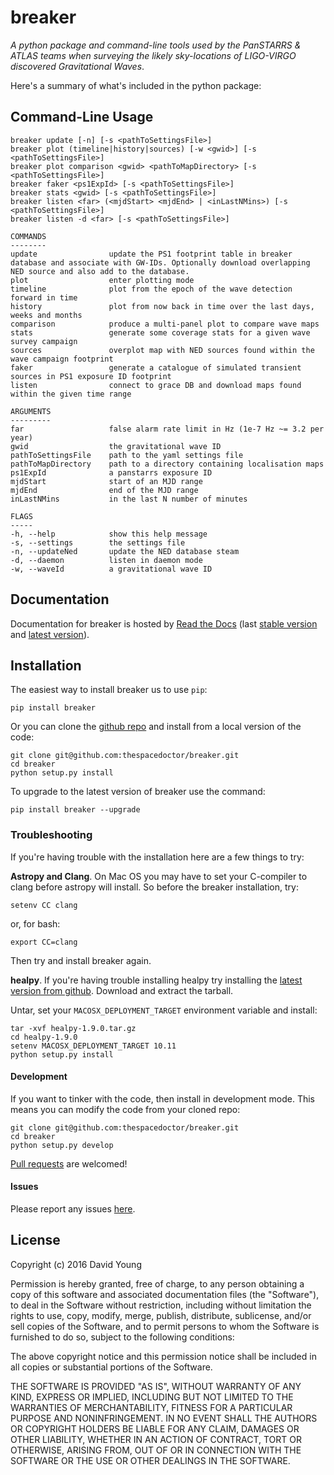 breaker
=======

*A python package and command-line tools used by the PanSTARRS & ATLAS
teams when surveying the likely sky-locations of LIGO-VIRGO discovered
Gravitational Waves*.

Here's a summary of what's included in the python package:

Command-Line Usage
------------------

    breaker update [-n] [-s <pathToSettingsFile>]
    breaker plot (timeline|history|sources) [-w <gwid>] [-s <pathToSettingsFile>]
    breaker plot comparison <gwid> <pathToMapDirectory> [-s <pathToSettingsFile>]
    breaker faker <ps1ExpId> [-s <pathToSettingsFile>]
    breaker stats <gwid> [-s <pathToSettingsFile>]
    breaker listen <far> (<mjdStart> <mjdEnd> | <inLastNMins>) [-s <pathToSettingsFile>]
    breaker listen -d <far> [-s <pathToSettingsFile>]

    COMMANDS
    --------
    update                update the PS1 footprint table in breaker database and associate with GW-IDs. Optionally download overlapping NED source and also add to the database.
    plot                  enter plotting mode
    timeline              plot from the epoch of the wave detection forward in time
    history               plot from now back in time over the last days, weeks and months
    comparison            produce a multi-panel plot to compare wave maps
    stats                 generate some coverage stats for a given wave survey campaign
    sources               overplot map with NED sources found within the wave campaign footprint
    faker                 generate a catalogue of simulated transient sources in PS1 exposure ID footprint
    listen                connect to grace DB and download maps found within the given time range

    ARGUMENTS
    ---------
    far                   false alarm rate limit in Hz (1e-7 Hz ~= 3.2 per year)
    gwid                  the gravitational wave ID
    pathToSettingsFile    path to the yaml settings file
    pathToMapDirectory    path to a directory containing localisation maps
    ps1ExpId              a panstarrs exposure ID
    mjdStart              start of an MJD range
    mjdEnd                end of the MJD range
    inLastNMins           in the last N number of minutes

    FLAGS
    -----
    -h, --help            show this help message
    -s, --settings        the settings file
    -n, --updateNed       update the NED database steam
    -d, --daemon          listen in daemon mode
    -w, --waveId          a gravitational wave ID

Documentation
-------------

Documentation for breaker is hosted by [Read the
Docs](http://breaker.readthedocs.org/en/stable/) (last [stable
version](http://breaker.readthedocs.org/en/stable/) and [latest
version](http://breaker.readthedocs.org/en/latest/)).

Installation
------------

The easiest way to install breaker us to use `pip`:

    pip install breaker

Or you can clone the [github
repo](https://github.com/thespacedoctor/breaker) and install from a
local version of the code:

    git clone git@github.com:thespacedoctor/breaker.git
    cd breaker
    python setup.py install

To upgrade to the latest version of breaker use the command:

    pip install breaker --upgrade

### Troubleshooting

If you're having trouble with the installation here are a few things to
try:

**Astropy and Clang**. On Mac OS you may have to set your C-compiler to
clang before astropy will install. So before the breaker installation,
try:

    setenv CC clang

or, for bash:

    export CC=clang

Then try and install breaker again.

**healpy**. If you're having trouble installing healpy try installing
the [latest version from
github](https://github.com/healpy/healpy/releases). Download and extract
the tarball.

Untar, set your `MACOSX_DEPLOYMENT_TARGET` environment variable and
install:

    tar -xvf healpy-1.9.0.tar.gz
    cd healpy-1.9.0
    setenv MACOSX_DEPLOYMENT_TARGET 10.11
    python setup.py install

#### Development

If you want to tinker with the code, then install in development mode.
This means you can modify the code from your cloned repo:

    git clone git@github.com:thespacedoctor/breaker.git
    cd breaker
    python setup.py develop

[Pull requests](https://github.com/thespacedoctor/breaker/pulls) are
welcomed!

#### Issues

Please report any issues
[here](https://github.com/thespacedoctor/breaker/issues).

License
-------

Copyright (c) 2016 David Young

Permission is hereby granted, free of charge, to any person obtaining a
copy of this software and associated documentation files (the
"Software"), to deal in the Software without restriction, including
without limitation the rights to use, copy, modify, merge, publish,
distribute, sublicense, and/or sell copies of the Software, and to
permit persons to whom the Software is furnished to do so, subject to
the following conditions:

The above copyright notice and this permission notice shall be included
in all copies or substantial portions of the Software.

THE SOFTWARE IS PROVIDED "AS IS", WITHOUT WARRANTY OF ANY KIND, EXPRESS
OR IMPLIED, INCLUDING BUT NOT LIMITED TO THE WARRANTIES OF
MERCHANTABILITY, FITNESS FOR A PARTICULAR PURPOSE AND NONINFRINGEMENT.
IN NO EVENT SHALL THE AUTHORS OR COPYRIGHT HOLDERS BE LIABLE FOR ANY
CLAIM, DAMAGES OR OTHER LIABILITY, WHETHER IN AN ACTION OF CONTRACT,
TORT OR OTHERWISE, ARISING FROM, OUT OF OR IN CONNECTION WITH THE
SOFTWARE OR THE USE OR OTHER DEALINGS IN THE SOFTWARE.
